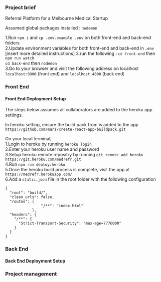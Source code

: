 ### Project brief
Referral Platform for a Melbourne Medical Startup

Assumed global packages installed : ```nodemon```

1.Run ```npm i``` and ```cp .env.example .env``` on both front-end and back-end folders   
2.Update environment variables for both front-end and back-end in ```.env``` [insert more detailed instructions]
3.run the following :
```cd front-end``` then ```npm run watch```  
```cd back-end``` then ```nodemon```    
3.Go to your browser and visit the following address on localhost
```localhost:9000``` (front end) and ```localhost:4000``` (back end)

### Front End

#### Front End Deployment Setup
The steps below assumes all collaborators are added to the heroku app settings.

In heroku setting, ensure the build pack from is added to the app ```https://github.com/mars/create-react-app-buildpack.git```

On your local terminal,   
1.Login to heroku by running ```heroku login```  
2.Enter your heroku user name and password  
3.Setup heroku remote repositry by running ```git remote add heroku https://git.heroku.com/medrefr.git```   
4.Run ```npm run deploy:heroku```  
5.Once the heroku build process is complete, visit the app at ```https://medrefr.herokuapp.com/```   
6.Add a ```static.json``` file in the root folder with the following configuration  
```
{
  "root": "build/",
  "clean_urls": false,
  "routes": {
                "/**": "index.html"
            },
  "headers": {
    "/**": {
      "Strict-Transport-Security": "max-age=7776000"
    }
  }
}
```

### Back End

#### Back End Deployment Setup

### Project management